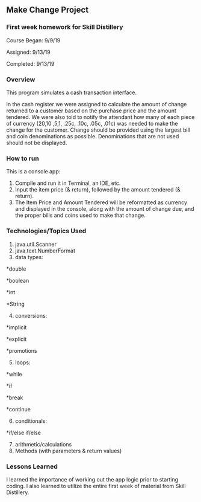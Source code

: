 ## Make Change Project

### First week homework for Skill Distillery
Course Began: 9/9/19

Assigned: 9/13/19

Completed: 9/13/19


### Overview
This program simulates a cash transaction interface.

In the cash register we were assigned to calculate the amount of change returned to a customer based on the purchase price and the amount tendered. We were also told to notify the attendant how many of each piece of currency ($20 ,$10 ,$5 ,$1, .25c, .10c, .05c, .01c) was needed to make the change for the customer. Change should be provided using the largest bill and coin denominations as possible. Denominations that are not used should not be displayed.

### How to run
This is a console app:
1. Compile and run it in Terminal, an IDE, etc.
2. Input the item price (& return), followed by the amount tendered (& return).
3. The Item Price and Amount Tendered will be reformatted as currency and displayed in the console, along with the amount of change due, and the proper bills and coins used to make that change.

### Technologies/Topics Used
1. java.util.Scanner
2. java.text.NumberFormat
3. data types:

  *double

  *boolean

  *int

  *String

4. conversions:

  *implicit

  *explicit

  *promotions

5. loops:

  *while

  *if

  *break

  *continue

6. conditionals:

  *if/else if/else
  
7. arithmetic/calculations
8. Methods (with parameters & return values)

### Lessons Learned
I learned the importance of working out the app logic prior to starting coding.
I also learned to utilize the entire first week of material from Skill Distillery.
